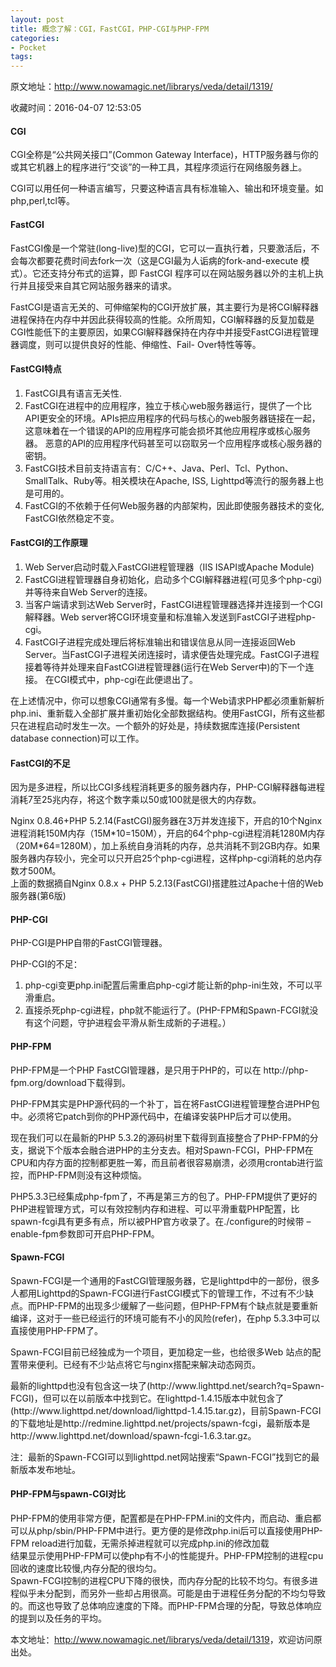 ```yaml
---
layout: post
title: 概念了解：CGI，FastCGI，PHP-CGI与PHP-FPM
categories:
- Pocket
tags:
---
```

原文地址：http://www.nowamagic.net/librarys/veda/detail/1319/

收藏时间：2016-04-07 12:53:05

<div  lang="zh">
<h4 nodeIndex="441">CGI</h4>
<p nodeIndex="91">CGI全称是“公共网关接口”(Common Gateway Interface)，HTTP服务器与你的或其它机器上的程序进行“交谈”的一种工具，其程序须运行在网络服务器上。</p>
<p nodeIndex="92">CGI可以用任何一种语言编写，只要这种语言具有标准输入、输出和环境变量。如php,perl,tcl等。</p>
<h4 nodeIndex="442">FastCGI</h4>
<p nodeIndex="93">FastCGI像是一个常驻(long-live)型的CGI，它可以一直执行着，只要激活后，不会每次都要花费时间去fork一次（这是CGI最为人诟病的fork-and-execute 模式）。它还支持分布式的运算，即 FastCGI 程序可以在网站服务器以外的主机上执行并且接受来自其它网站服务器来的请求。</p>
<p nodeIndex="94">FastCGI是语言无关的、可伸缩架构的CGI开放扩展，其主要行为是将CGI解释器进程保持在内存中并因此获得较高的性能。众所周知，CGI解释器的反复加载是CGI性能低下的主要原因，如果CGI解释器保持在内存中并接受FastCGI进程管理器调度，则可以提供良好的性能、伸缩性、Fail- Over特性等等。</p>
<h4 nodeIndex="443">FastCGI特点</h4>
<ol nodeIndex="96"><li nodeIndex="95">FastCGI具有语言无关性.</li>
<li nodeIndex="97">FastCGI在进程中的应用程序，独立于核心web服务器运行，提供了一个比API更安全的环境。APIs把应用程序的代码与核心的web服务器链接在一起，这意味着在一个错误的API的应用程序可能会损坏其他应用程序或核心服务器。 恶意的API的应用程序代码甚至可以窃取另一个应用程序或核心服务器的密钥。</li>
<li nodeIndex="98">FastCGI技术目前支持语言有：C/C++、Java、Perl、Tcl、Python、SmallTalk、Ruby等。相关模块在Apache, ISS, Lighttpd等流行的服务器上也是可用的。</li>
<li nodeIndex="99">FastCGI的不依赖于任何Web服务器的内部架构，因此即使服务器技术的变化, FastCGI依然稳定不变。</li>
</ol><h4 nodeIndex="444">FastCGI的工作原理</h4>
<ol nodeIndex="101"><li nodeIndex="100">Web Server启动时载入FastCGI进程管理器（IIS ISAPI或Apache Module)</li>
<li nodeIndex="102">FastCGI进程管理器自身初始化，启动多个CGI解释器进程(可见多个php-cgi)并等待来自Web Server的连接。</li>
<li nodeIndex="103">当客户端请求到达Web Server时，FastCGI进程管理器选择并连接到一个CGI解释器。Web server将CGI环境变量和标准输入发送到FastCGI子进程php-cgi。</li>
<li nodeIndex="104">FastCGI子进程完成处理后将标准输出和错误信息从同一连接返回Web Server。当FastCGI子进程关闭连接时，请求便告处理完成。FastCGI子进程接着等待并处理来自FastCGI进程管理器(运行在Web Server中)的下一个连接。 在CGI模式中，php-cgi在此便退出了。</li>
</ol><p nodeIndex="105">在上述情况中，你可以想象CGI通常有多慢。每一个Web请求PHP都必须重新解析php.ini、重新载入全部扩展并重初始化全部数据结构。使用FastCGI，所有这些都只在进程启动时发生一次。一个额外的好处是，持续数据库连接(Persistent database connection)可以工作。</p>
<h4 nodeIndex="445">FastCGI的不足</h4>
<p nodeIndex="106">因为是多进程，所以比CGI多线程消耗更多的服务器内存，PHP-CGI解释器每进程消耗7至25兆内存，将这个数字乘以50或100就是很大的内存数。</p>
<p nodeIndex="107">Nginx 0.8.46+PHP 5.2.14(FastCGI)服务器在3万并发连接下，开启的10个Nginx进程消耗150M内存（15M*10=150M），开启的64个php-cgi进程消耗1280M内存（20M*64=1280M），加上系统自身消耗的内存，总共消耗不到2GB内存。如果服务器内存较小，完全可以只开启25个php-cgi进程，这样php-cgi消耗的总内存数才500M。<br nodeIndex="446">
上面的数据摘自Nginx 0.8.x + PHP 5.2.13(FastCGI)搭建胜过Apache十倍的Web服务器(第6版)</p>
<h4 nodeIndex="447">PHP-CGI</h4>
<p nodeIndex="108">PHP-CGI是PHP自带的FastCGI管理器。</p>
<p nodeIndex="109">PHP-CGI的不足：<br nodeIndex="448"></p>
<ol nodeIndex="111"><li nodeIndex="110">php-cgi变更php.ini配置后需重启php-cgi才能让新的php-ini生效，不可以平滑重启。</li>
<li nodeIndex="112">直接杀死php-cgi进程，php就不能运行了。(PHP-FPM和Spawn-FCGI就没有这个问题，守护进程会平滑从新生成新的子进程。）</li>
</ol><h4 nodeIndex="449">PHP-FPM</h4>
<p nodeIndex="113">PHP-FPM是一个PHP FastCGI管理器，是只用于PHP的，可以在 http://php-fpm.org/download下载得到。</p>
<p nodeIndex="114">PHP-FPM其实是PHP源代码的一个补丁，旨在将FastCGI进程管理整合进PHP包中。必须将它patch到你的PHP源代码中，在编译安装PHP后才可以使用。</p>
<p nodeIndex="115">现在我们可以在最新的PHP 5.3.2的源码树里下载得到直接整合了PHP-FPM的分支，据说下个版本会融合进PHP的主分支去。相对Spawn-FCGI，PHP-FPM在CPU和内存方面的控制都更胜一筹，而且前者很容易崩溃，必须用crontab进行监控，而PHP-FPM则没有这种烦恼。</p>
<p nodeIndex="116">PHP5.3.3已经集成php-fpm了，不再是第三方的包了。PHP-FPM提供了更好的PHP进程管理方式，可以有效控制内存和进程、可以平滑重载PHP配置，比spawn-fcgi具有更多有点，所以被PHP官方收录了。在./configure的时候带 –enable-fpm参数即可开启PHP-FPM。</p>
<h4 nodeIndex="450">Spawn-FCGI</h4>
<p nodeIndex="117">Spawn-FCGI是一个通用的FastCGI管理服务器，它是lighttpd中的一部份，很多人都用Lighttpd的Spawn-FCGI进行FastCGI模式下的管理工作，不过有不少缺点。而PHP-FPM的出现多少缓解了一些问题，但PHP-FPM有个缺点就是要重新编译，这对于一些已经运行的环境可能有不小的风险(refer)，在php 5.3.3中可以直接使用PHP-FPM了。</p>
<p nodeIndex="118">Spawn-FCGI目前已经独成为一个项目，更加稳定一些，也给很多Web 站点的配置带来便利。已经有不少站点将它与nginx搭配来解决动态网页。</p>
<p nodeIndex="119">最新的lighttpd也没有包含这一块了(http://www.lighttpd.net/search?q=Spawn-FCGI)，但可以在以前版本中找到它。在lighttpd-1.4.15版本中就包含了(http://www.lighttpd.net/download/lighttpd-1.4.15.tar.gz)，目前Spawn-FCGI的下载地址是http://redmine.lighttpd.net/projects/spawn-fcgi，最新版本是http://www.lighttpd.net/download/spawn-fcgi-1.6.3.tar.gz。</p>
<p nodeIndex="120">注：最新的Spawn-FCGI可以到lighttpd.net网站搜索“Spawn-FCGI”找到它的最新版本发布地址。</p>
<h4 nodeIndex="451">PHP-FPM与spawn-CGI对比</h4>
<p nodeIndex="121">PHP-FPM的使用非常方便，配置都是在PHP-FPM.ini的文件内，而启动、重启都可以从php/sbin/PHP-FPM中进行。更方便的是修改php.ini后可以直接使用PHP-FPM reload进行加载，无需杀掉进程就可以完成php.ini的修改加载<br nodeIndex="452">
结果显示使用PHP-FPM可以使php有不小的性能提升。PHP-FPM控制的进程cpu回收的速度比较慢,内存分配的很均匀。<br nodeIndex="453">
Spawn-FCGI控制的进程CPU下降的很快，而内存分配的比较不均匀。有很多进程似乎未分配到，而另外一些却占用很高。可能是由于进程任务分配的不均匀导致的。而这也导致了总体响应速度的下降。而PHP-FPM合理的分配，导致总体响应的提到以及任务的平均。</p>
<p class="imageElement" nodeIndex="122">本文地址：<a href="http://www.nowamagic.net/librarys/veda/detail/1319" nodeIndex="454">http://www.nowamagic.net/librarys/veda/detail/1319</a>，欢迎访问原出处。</p>
</div>